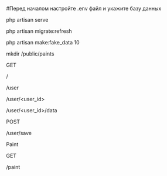 #Перед началом настройте .env файл и укажите базу данных

php artisan serve

php artisan migrate:refresh

php artisan make:fake_data 10

mkdir /public/paints


GET

/

/user

/user/<user_id>

/user/<user_id>/data


POST

/user/save


Paint

GET

/paint
